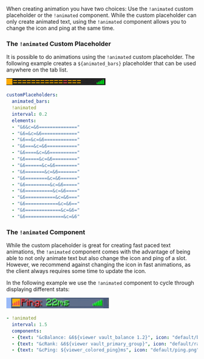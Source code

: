 When creating animation you have two choices:
Use the `!animated` custom placeholder or the `!animated` component.
While the custom placeholder can only create animated text, using the `!animated` component allows you to change the icon and ping at the same time.

### The `!animated` Custom Placeholder

It is possible to do animations using the `!animated` custom placeholder. The following example creates a `${animated_bars}` placeholder that can be used anywhere on the tab list.

![](images/animation-1.gif)
```yaml
customPlaceholders:
  animated_bars:
  !animated
  interval: 0.2
  elements:
  - "&6&c=&6=============="
  - "&6=&c=&6============="
  - "&6==&c=&6============"
  - "&6===&c=&6==========="
  - "&6====&c=&6=========="
  - "&6=====&c=&6========="
  - "&6======&c=&6========"
  - "&6=======&c=&6======="
  - "&6========&c=&6======"
  - "&6=========&c=&6====="
  - "&6==========&c=&6===="
  - "&6===========&c=&6==="
  - "&6============&c=&6=="
  - "&6=============&c=&6="
  - "&6==============&c=&6"
```

### The `!animated` Component

While the custom placeholder is great for creating fast paced text animations, the `!animated` component comes with the advantage of being able to not only animate text but also change the icon and ping of a slot.
However, we recommend against changing the icon in fast animations, as the client always requires some time to update the icon.

In the following example we use the `!animated` component to cycle through displaying different stats:

![](images/animation-2.gif)
```yaml
- !animated
  interval: 1.5
  components:
  - {text: "&cBalance: &6${viewer vault_balance 1.2}", icon: "default/balance.png", ping: 0}
  - {text: "&cRank: &6${viewer vault_primary_group}", icon: "default/rank.png", ping: 0}
  - {text: "&cPing: ${viewer_colored_ping}ms", icon: "default/ping.png", ping: 0}
```